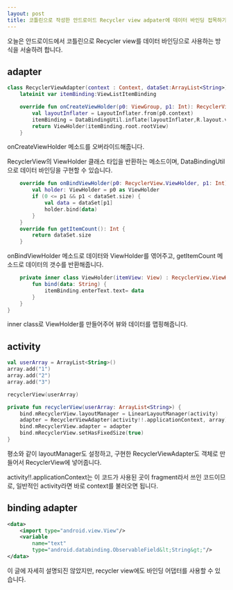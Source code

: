 ```yaml
---
layout: post
title: 코틀린으로 작성한 안드로이드 Recycler view adpater에 데이터 바인딩 접목하기
---
```


오늘은 안드로이드에서 코틀린으로 Recycler view를 데이터 바인딩으로 사용하는 방식을 서술하려 합니다.

## adapter

```kotlin
class RecyclerViewAdapter(context : Context, dataSet:ArrayList<String>) : RecyclerView.Adapter<RecyclerView.ViewHolder>() {
    lateinit var itemBinding:ViewListItemBinding

    override fun onCreateViewHolder(p0: ViewGroup, p1: Int): RecyclerView.ViewHolder {
        val layoutInflater = LayoutInflater.from(p0.context)
        itemBinding = DataBindingUtil.inflate(layoutInflater,R.layout.view_list_item, p0, false)
        return ViewHolder(itemBinding.root.rootView)
    }
```

onCreateViewHolder 메소드를 오버라이드해줍니다.

RecyclerView의 ViewHolder 클래스 타입을 반환하는 메소드이며, DataBindingUtil으로 데이터 바인딩을 구현할 수 있습니다.

```kotlin
    override fun onBindViewHolder(p0: RecyclerView.ViewHolder, p1: Int) {
        val holder: ViewHolder = p0 as ViewHolder
        if (0 <= p1 && p1 < dataSet.size) {
            val data = dataSet[p1]
            holder.bind(data)
        }
    }
    override fun getItemCount(): Int {
        return dataSet.size
    }
```

onBindViewHolder 메소드로 데이터와 ViewHolder를 엮어주고, getItemCount 메소드로 데이터의 갯수를 반환해줍니다.

```kotlin
    private inner class ViewHolder(itemView: View) : RecyclerView.ViewHolder(itemView) {
        fun bind(data: String) {
            itemBinding.enterText.text= data
        }
    }
}
```

inner class로 ViewHolder를 만들어주어 뷰와 데이터를 맵핑해줍니다. 

## activity

```kotlin
val userArray = ArrayList<String>()
array.add("1")
array.add("2")
array.add("3")

recyclerView(userArray)

private fun recyclerView(userArray: ArrayList<String>) {
    bind.mRecyclerView.layoutManager = LinearLayoutManager(activity)
    adapter = RecyclerViewAdapter(activity!!.applicationContext, array)
    bind.mRecyclerView.adapter = adapter
    bind.mRecyclerView.setHasFixedSize(true)
}
```

평소와 같이 layoutManager도 설정하고, 구현한 RecyclerViewAdapter도 객체로 만들어서 RecyclerView에 넣어줍니다.

activity!!.applicationContext는 이 코드가 사용된 곳이 fragment라서 쓰인 코드이므로, 일반적인 activity라면 바로 context를 불러오면 됩니다.

## binding adapter

```xml
<data>
    <import type="android.view.View"/>
    <variable
        name="text"
        type="android.databinding.ObservableField&lt;String&gt;"/>
</data>
```

이 글에 자세히 설명되진 않았지만, recycler view에도 바인딩 어댑터를 사용할 수 있습니다.